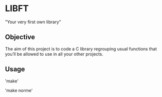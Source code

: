 # LIBFT

"Your very first own library"

## Objective

The aim of this project is to code a C library regrouping usual functions that you’ll be allowed to use in all your other projects.

## Usage

'make'

'make norme'
